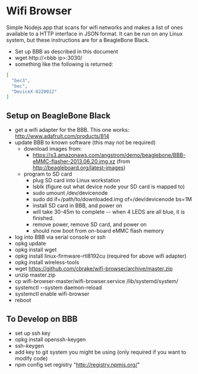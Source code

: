 Wifi Browser
============

Simple Nodejs app that scans for wifi networks and makes a list of ones available
to a HTTP interface in JSON format.  It can be run on any Linux system, but
these instructions are for a BeagleBone Black.

* Set up BBB as described in this document
* wget http://\<bbb ip\>:3030/
* something like the following is returned:

```json
[
  "bec3",
  "bec",
  "DeviceX-8220012"
]
```

Setup on BeagleBone Black
-------------------------

* get a wifi adapter for the BBB.  This one works: http://www.adafruit.com/products/814
* update BBB to known software (this may not be required)
    * download images from:
        * https://s3.amazonaws.com/angstrom/demo/beaglebone/BBB-eMMC-flasher-2013.06.20.img.xz (from http://beagleboard.org/latest-images)
    * program to SD card
        * plug SD card into Linux workstation
        * lsblk (figure out what device node your SD card is mapped to)
        * sudo umount /dev/devicenode 
        * sudo dd if=/path/to/downloaded.img of=/dev/devicenode bs=1M
        * install SD card in BBB, and power on
        * will take 30-45m to complete -- when 4 LEDS are all blue, it is finished.
        * remove power, remove SD card, and power on
        * should now boot from on-board eMMC flash memory
* log into BBB via serial console or ssh
* opkg update
* opkg install wget
* opkg install linux-firmware-rtl8192cu (required for above wifi adapter)
* opkg install wireless-tools
* wget https://github.com/cbrake/wifi-browser/archive/master.zip
* unzip master.zip
* cp wifi-browser-master/wifi-browser.service /lib/systemd/system/
* systemctl --system daemon-reload
* systemctl enable wifi-browser
* reboot

To Develop on BBB
-----------------

* set up ssh key
 * opkg install openssh-keygen
 * ssh-keygen
 * add key to git system you might be using (only required if you want to modify code)
* npm config set registry "http://registry.npmjs.org/"







